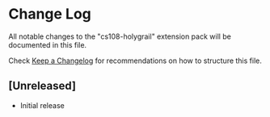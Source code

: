 # Change Log

All notable changes to the "cs108-holygrail" extension pack will be documented in this file.

Check [Keep a Changelog](http://keepachangelog.com/) for recommendations on how to structure this file.

## [Unreleased]

- Initial release
